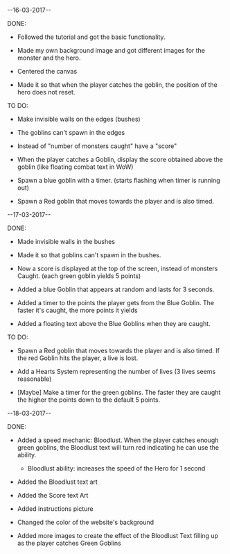 --16-03-2017--

DONE:

- Followed the tutorial and got the basic functionality.

- Made my own background image and got different images for the monster and the hero.

- Centered the canvas

- Made it so that when the player catches the goblin, the position of the hero does not reset.

TO DO:

- Make invisible walls on the edges (bushes)

- The goblins can't spawn in the edges

- Instead of "number of monsters caught" have a "score"

- When the player catches a Goblin, display the score obtained above the goblin (like floating combat text in WoW)

- Spawn a blue goblin with a timer. (starts flashing when timer is running out)

- Spawn a Red goblin that moves towards the player and is also timed.

--17-03-2017--

DONE:

- Made invisible walls in the bushes

- Made it so that goblins can't spawn in the bushes.

- Now a score is displayed at the top of the screen, instead of monsters Caught. (each green goblin yields 5 points)

- Added a blue Goblin that appears at random and lasts for 3 seconds.

- Added a timer to the points the player gets from the Blue Goblin. The faster it's caught, the more points it yields

- Added a floating text above the Blue Goblins when they are caught.

TO DO:

- Spawn a Red goblin that moves towards the player and is also timed. If the red Goblin hits the player, a live is lost.

- Add a Hearts System representing the number of lives (3 lives seems reasonable)

- [Maybe] Make a timer for the green goblins. The faster they are caught the higher the points down to the default 5 points.

--18-03-2017--

DONE:

- Added a speed mechanic: Bloodlust. When the player catches enough green goblins, the Bloodlust text will turn red indicating he can use the ability.

	- Bloodlust ability: increases the speed of the Hero for 1 	second

- Added the Bloodlust text art

- Added the Score text Art

- Added instructions picture

- Changed the color of the website's background

- Added more images to create the effect of the Bloodlust Text filling up as the player catches Green Goblins
